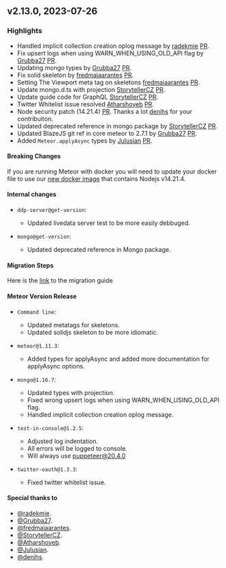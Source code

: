 ## v2.13.0, 2023-07-26

### Highlights

* Handled implicit collection creation oplog message by [radekmie](https://github.com/radekmie) [PR](https://github.com/meteor/meteor/pull/12643).
* Fix upsert logs when using WARN_WHEN_USING_OLD_API flag by [Grubba27](https://github.com/Grubba27) [PR](https://github.com/meteor/meteor/pull/12640).
* Updating mongo types by [Grubba27](https://github.com/Grubba27) [PR](https://github.com/meteor/meteor/pull/12639).
* Fix solid skeleton by [fredmaiaarantes](https://github.com/fredmaiaarantes) [PR](https://github.com/meteor/meteor/pull/12637).
* Setting The Viewport meta tag on skeletons [fredmaiaarantes](https://github.com/fredmaiaarantes) [PR](https://github.com/meteor/meteor/pull/12636).
* Update mongo.d.ts with projection [StorytellerCZ](https://github.com/StorytellerCZ) [PR](https://github.com/meteor/meteor/pull/12635).
* Update guide code for GraphQL [StorytellerCZ](https://github.com/StorytellerCZ) [PR](https://github.com/meteor/meteor/pull/12619).
* Twitter Whitelist issue resolved [Atharshoyeb](https://github.com/Atharshoyeb) [PR](https://github.com/meteor/meteor/pull/12369).
* Node security patch (14.21.4) [PR](https://github.com/meteor/node-v14-esm/pull/1). Thanks a lot [denihs](https://github.com/denihs) for your contribuiton.
* Updated deprecated reference in mongo package by [StorytellerCZ](https://github.com/StorytellerCZ) [PR](https://github.com/meteor/meteor/pull/12653/files).
* Updated BlazeJS git ref in core meteor to 2.7.1 by [Grubba27](https://github.com/Grubba27) [PR](https://github.com/meteor/meteor/pull/12651).
* Added `Meteor.applyAsync` types by [Julusian](https://github.com/Julusian) [PR](https://github.com/meteor/meteor/pull/12645).


#### Breaking Changes

If you are running Meteor with docker you will
need to update your docker file to use our [new docker image](https://hub.docker.com/r/meteor/node)
that contains Nodejs v14.21.4.

####  Internal changes

* `ddp-server@get-version`:
    - Updated livedata server test to be more easily debbuged.

* `mongo@get-version`:
    - Updated deprecated reference in Mongo package.

#### Migration Steps

Here is the [link](https://guide.meteor.com/2.13-migration) to the migration guide

#### Meteor Version Release


* `Command line`:
    - Updated metatags for skeletons.
    - Updated solidjs skeleton to be more idiomatic.

* `meteor@1.11.3`:
    - Added types for applyAsync and added more documentation for applyAsync options.

* `mongo@1.16.7`:
    - Updated types with projection.
    - Fixed wrong upsert logs when using WARN_WHEN_USING_OLD_API flag.
    - Handled implicit collection creation oplog message.

* `test-in-console@1.2.5`:
    - Adjusted log indentation.
    - All errors will be logged to console.
    - Will always use puppeteer@20.4.0

* `twitter-oauth@1.3.3`:
    - Fixed twitter whitelist issue.


#### Special thanks to

- [@radekmie](https://github.com/radekmie).
- [@Grubba27](https://github.com/Grubba27).
- [@fredmaiaarantes](https://github.com/fredmaiaarantes).
- [@StorytellerCZ](https://github.com/StorytellerCZ).
- [@Atharshoyeb](https://github.com/Atharshoyeb).
- [@Julusian](https://github.com/Julusian).
- [@denihs](https://github.com/denihs).

